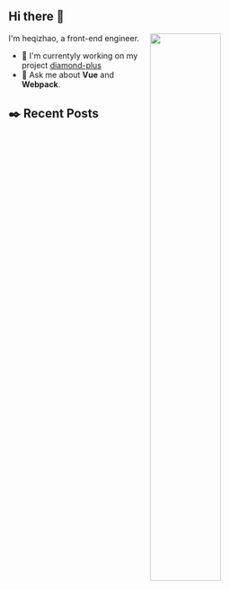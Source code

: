 ## Hi there 👋

[<img align="right" width="50%" src="https://github-readme-stats.vercel.app/api?username=hetchzhao&show_icons=true">](https://github.com/hetchzhao)

I'm heqizhao, a front-end engineer.

<!--
Here are some ideas to get you started:
- 🔭 I’m currently working on ...
- 🌱 I’m currently learning ...
- 👯 I’m looking to collaborate on ...
- 🤔 I’m looking for help with ...
- 💬 Ask me about ...
- 📫 How to reach me: ...
- 😄 Pronouns: ...
- ⚡ Fun fact: ...
-->

- 🔭 I'm currentyly working on my project [diamond-plus](https://github.com/hetchzhao/diamond)
- 💬 Ask me about **Vue** and **Webpack**.

## ✒️ Recent Posts
